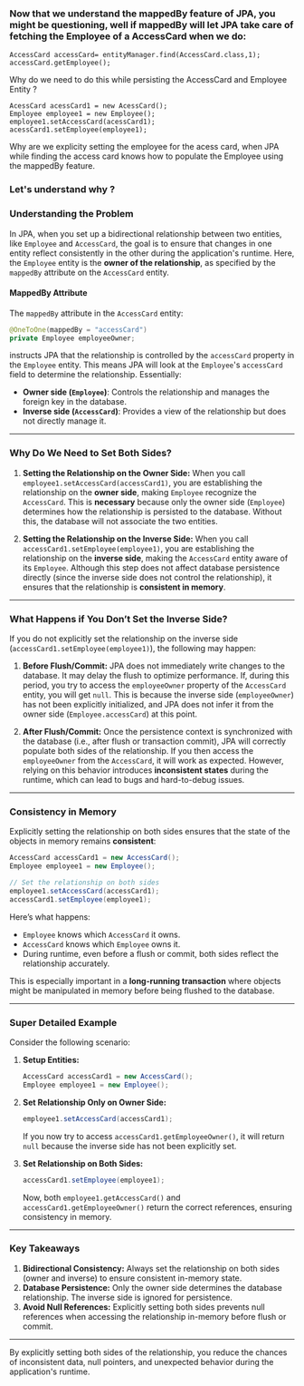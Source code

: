 ### Now that we understand the mappedBy feature of JPA, you might be questioning, well if mappedBy will let JPA take care of fetching the Employee of a AccessCard when we do:
```
AccessCard accessCard= entityManager.find(AccessCard.class,1);
accessCard.getEmployee();
```

Why do we need to do this while persisting the AccessCard and Employee Entity ?

```
AcessCard acessCard1 = new AcessCard();
Employee employee1 = new Employee();
employee1.setAccessCard(acessCard1);
acessCard1.setEmployee(employee1);
```

Why are we explicity setting the employee for the acess card, when JPA while finding the access card knows how to populate the Employee using the mappedBy feature.

### Let's understand why ?

### **Understanding the Problem**
In JPA, when you set up a bidirectional relationship between two entities, like `Employee` and `AccessCard`, the goal is to ensure that changes in one entity reflect consistently in the other during the application's runtime. Here, the `Employee` entity is the **owner of the relationship**, as specified by the `mappedBy` attribute on the `AccessCard` entity.

#### **MappedBy Attribute**
The `mappedBy` attribute in the `AccessCard` entity:
```java
@OneToOne(mappedBy = "accessCard")
private Employee employeeOwner;
```
instructs JPA that the relationship is controlled by the `accessCard` property in the `Employee` entity. This means JPA will look at the `Employee`'s `accessCard` field to determine the relationship. Essentially:
- **Owner side (`Employee`)**: Controls the relationship and manages the foreign key in the database.
- **Inverse side (`AccessCard`)**: Provides a view of the relationship but does not directly manage it.

---

### **Why Do We Need to Set Both Sides?**

1. **Setting the Relationship on the Owner Side:**
   When you call `employee1.setAccessCard(accessCard1)`, you are establishing the relationship on the **owner side**, making `Employee` recognize the `AccessCard`. This is **necessary** because only the owner side (`Employee`) determines how the relationship is persisted to the database. Without this, the database will not associate the two entities.

2. **Setting the Relationship on the Inverse Side:**
   When you call `accessCard1.setEmployee(employee1)`, you are establishing the relationship on the **inverse side**, making the `AccessCard` entity aware of its `Employee`. Although this step does not affect database persistence directly (since the inverse side does not control the relationship), it ensures that the relationship is **consistent in memory**.

---

### **What Happens if You Don’t Set the Inverse Side?**
If you do not explicitly set the relationship on the inverse side (`accessCard1.setEmployee(employee1)`), the following may happen:
1. **Before Flush/Commit:**
   JPA does not immediately write changes to the database. It may delay the flush to optimize performance. If, during this period, you try to access the `employeeOwner` property of the `AccessCard` entity, you will get `null`. This is because the inverse side (`employeeOwner`) has not been explicitly initialized, and JPA does not infer it from the owner side (`Employee.accessCard`) at this point.

2. **After Flush/Commit:**
   Once the persistence context is synchronized with the database (i.e., after flush or transaction commit), JPA will correctly populate both sides of the relationship. If you then access the `employeeOwner` from the `AccessCard`, it will work as expected. However, relying on this behavior introduces **inconsistent states** during the runtime, which can lead to bugs and hard-to-debug issues.

---

### **Consistency in Memory**
Explicitly setting the relationship on both sides ensures that the state of the objects in memory remains **consistent**:
```java
AccessCard accessCard1 = new AccessCard();
Employee employee1 = new Employee();

// Set the relationship on both sides
employee1.setAccessCard(accessCard1);
accessCard1.setEmployee(employee1);
```
Here’s what happens:
- `Employee` knows which `AccessCard` it owns.
- `AccessCard` knows which `Employee` owns it.
- During runtime, even before a flush or commit, both sides reflect the relationship accurately.

This is especially important in a **long-running transaction** where objects might be manipulated in memory before being flushed to the database.

---

### **Super Detailed Example**

Consider the following scenario:
1. **Setup Entities:**
   ```java
   AccessCard accessCard1 = new AccessCard();
   Employee employee1 = new Employee();
   ```
2. **Set Relationship Only on Owner Side:**
   ```java
   employee1.setAccessCard(accessCard1);
   ```
   If you now try to access `accessCard1.getEmployeeOwner()`, it will return `null` because the inverse side has not been explicitly set.

3. **Set Relationship on Both Sides:**
   ```java
   accessCard1.setEmployee(employee1);
   ```
   Now, both `employee1.getAccessCard()` and `accessCard1.getEmployeeOwner()` return the correct references, ensuring consistency in memory.

---

### **Key Takeaways**

1. **Bidirectional Consistency:** Always set the relationship on both sides (owner and inverse) to ensure consistent in-memory state.
2. **Database Persistence:** Only the owner side determines the database relationship. The inverse side is ignored for persistence.
3. **Avoid Null References:** Explicitly setting both sides prevents null references when accessing the relationship in-memory before flush or commit.

---

By explicitly setting both sides of the relationship, you reduce the chances of inconsistent data, null pointers, and unexpected behavior during the application's runtime.
